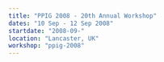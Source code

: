 ```yaml
---
title: "PPIG 2008 - 20th Annual Workshop"
dates: "10 Sep - 12 Sep 2008"
startdate: "2008-09-"
location: "Lancaster, UK"
workshop: "ppig-2008"
---
```

